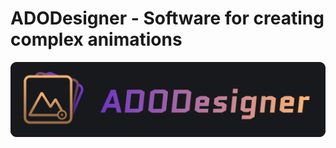 # ADODesigner - Software for creating complex animations

![](https://github.com/coyami-ke/ADODesigner/blob/master/logo.png)
